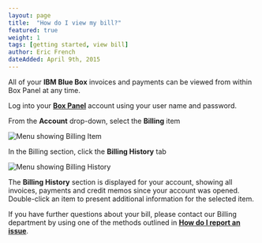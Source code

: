 ```yaml
---
layout: page
title:  "How do I view my bill?"
featured: true
weight: 1
tags: [getting started, view bill]
author: Eric French
dateAdded: April 9th, 2015
---
```


All of your **IBM Blue Box** invoices and payments can be viewed from within Box Panel at any time.

Log into your [**Box Panel**](https://boxpanel.bluebox.net/) account using your user name and password.

From the **Account** drop-down, select the **Billing** item

![Menu showing Billing Item](http://help.bluebox.net/hc/en-us/article_attachments/201468187/billing_0.jpg)


In the Billing section, click the **Billing History** tab

![Menu showing Billing History](http://help.bluebox.net/hc/en-us/article_attachments/201486008/Billing_1.jpg)


The **Billing History** section is displayed for your account, showing all invoices, payments and credit memos since your account was opened.  Double-click an item to present additional information for the selected item.

If you have further questions about your bill, please contact our Billing department by using one of the methods outlined in [**How do I report an issue**](http://ibm-blue-box-help.github.io/help-documentation/gettingstarted/commonadmin/report-issue/).
